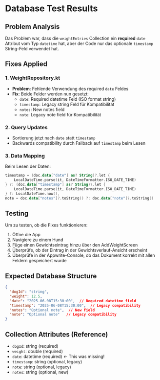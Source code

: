 # Database Test Results

## Problem Analysis
Das Problem war, dass die `weightEntries` Collection ein **required** `date` Attribut vom Typ `datetime` hat, aber der Code nur das optionale `timestamp` String-Feld verwendet hat.

## Fixes Applied

### 1. WeightRepository.kt
- **Problem**: Fehlende Verwendung des required `date` Feldes
- **Fix**: Beide Felder werden nun gesetzt:
  - `date`: Required datetime Feld (ISO format string)
  - `timestamp`: Legacy string Feld für Kompatibilität
  - `notes`: New notes field 
  - `note`: Legacy note field für Kompatibilität

### 2. Query Updates
- Sortierung jetzt nach `date` statt `timestamp`
- Backwards compatibility durch Fallback auf `timestamp` beim Lesen

### 3. Data Mapping
Beim Lesen der Daten:
```kotlin
timestamp = (doc.data["date"] as? String)?.let {
    LocalDateTime.parse(it, DateTimeFormatter.ISO_DATE_TIME)
} ?: (doc.data["timestamp"] as? String)?.let {
    LocalDateTime.parse(it, DateTimeFormatter.ISO_DATE_TIME)  
} ?: LocalDateTime.now(),
note = doc.data["notes"]?.toString() ?: doc.data["note"]?.toString()
```

## Testing
Um zu testen, ob die Fixes funktionieren:

1. Öffne die App
2. Navigiere zu einem Hund
3. Füge einen Gewichtseintrag hinzu über den AddWeightScreen
4. Überprüfe, ob der Eintrag in der Gewichtsverlauf-Ansicht erscheint
5. Überprüfe in der Appwrite-Console, ob das Dokument korrekt mit allen Feldern gespeichert wurde

## Expected Database Structure
```json
{
  "dogId": "string",
  "weight": 12.5,
  "date": "2025-06-08T15:30:00",  // Required datetime field
  "timestamp": "2025-06-08T15:30:00",  // Legacy compatibility  
  "notes": "Optional note",  // New field
  "note": "Optional note"   // Legacy compatibility
}
```

## Collection Attributes (Reference)
- `dogId`: string (required)
- `weight`: double (required) 
- `date`: datetime (required) ← This was missing!
- `timestamp`: string (optional, legacy)
- `note`: string (optional, legacy)
- `notes`: string (optional, new)
